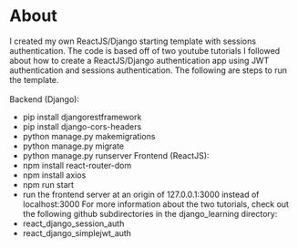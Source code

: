 # About

I created my own ReactJS/Django starting template with sessions authentication. The code is based off of two youtube tutorials I followed about how to create a ReactJS/Django authentication app 
using JWT authentication and sessions authentication. The following are steps to run the template. <br><br>
Backend (Django):
 - pip install djangorestframework
 - pip install django-cors-headers
 - python manage.py makemigrations
 - python manage.py migrate
 - python manage.py runserver
Frontend (ReactJS):
 - npm install react-router-dom
 - npm install axios
 - npm run start
 - run the frontend server at an origin of 127.0.0.1:3000 instead of localhost:3000
For more information about the two tutorials, check out the following github subdirectories in the django_learning directory:
 - react_django_session_auth
 - react_django_simplejwt_auth
